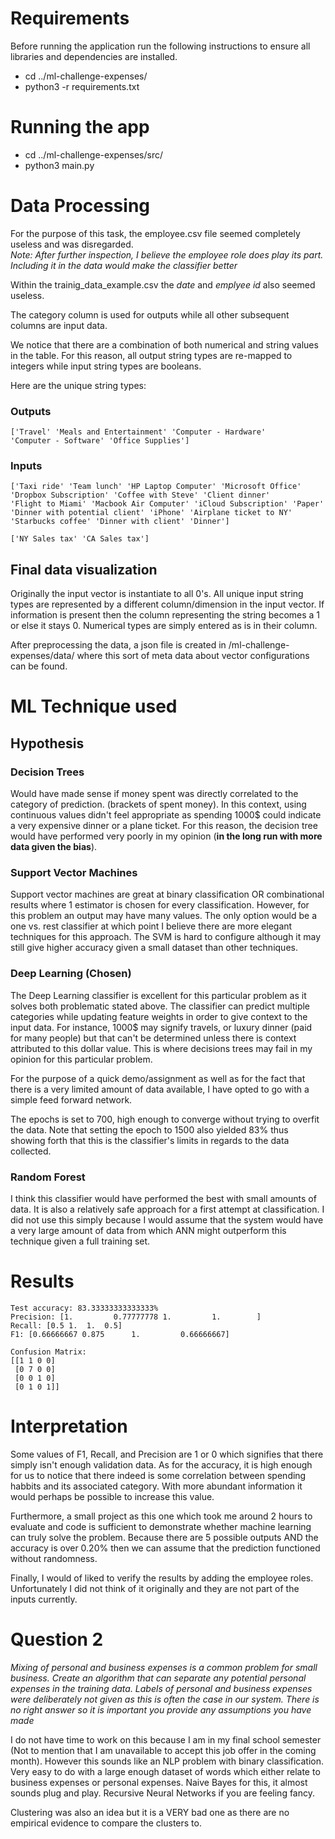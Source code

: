# Requirements
Before running the application run the following instructions to ensure all libraries and dependencies are installed.
* cd ../ml-challenge-expenses/
* python3 -r requirements.txt

# Running the app
* cd ../ml-challenge-expenses/src/
* python3 main.py

# Data Processing
For the purpose of this task, the employee.csv file seemed completely useless and was disregarded.  
*Note: After further inspection, I believe the employee role does play its part. Including it in the data would make the classifier better*

Within the trainig_data_example.csv the *date* and *emplyee id* also seemed useless.

The category column is used for outputs while all other subsequent columns are input data.

We notice that there are a combination of both numerical and string values in the table. For this reason, all output string types are re-mapped to integers while input string types are booleans.

Here are the unique string types:

### Outputs
```
['Travel' 'Meals and Entertainment' 'Computer - Hardware'
'Computer - Software' 'Office Supplies']
```

### Inputs
```
['Taxi ride' 'Team lunch' 'HP Laptop Computer' 'Microsoft Office'
'Dropbox Subscription' 'Coffee with Steve' 'Client dinner'
'Flight to Miami' 'Macbook Air Computer' 'iCloud Subscription' 'Paper'
'Dinner with potential client' 'iPhone' 'Airplane ticket to NY'
'Starbucks coffee' 'Dinner with client' 'Dinner'] 
```

```
['NY Sales tax' 'CA Sales tax']
```

## Final data visualization
Originally the input vector is instantiate to all 0's. All unique input string types are represented by a different column/dimension in the input vector. If information is present then the column representing the string becomes a 1 or else it stays 0. Numerical types are simply entered as is in their column.

After preprocessing the data, a json file is created in /ml-challenge-expenses/data/ where this sort of meta data about vector configurations can be found.


# ML Technique used
## Hypothesis
### Decision Trees 
Would have made sense if money spent was directly correlated to the category of prediction. (brackets of spent money). In this context, using continuous values didn't feel appropriate as spending 1000$ could indicate a very expensive dinner or a plane ticket. For this reason, the decision tree would have performed very poorly in my opinion (**in the long run with more data given the bias**).

### Support Vector Machines
Support vector machines are great at binary classification OR combinational results where 1 estimator is chosen for every classification. However, for this problem an output may have many values. The only option would be a one vs. rest classifier at which point I believe there are more elegant techniques for this approach. The SVM is hard to configure although it may still give higher accuracy given a small dataset than other techniques.

### Deep Learning (Chosen)
The Deep Learning classifier is excellent for this particular problem as it solves both problematic stated above. The classifier can predict multiple categories while updating feature weights in order to give context to the input data. For instance, 1000$ may signify travels, or luxury dinner (paid for many people) but that can't be determined unless there is context attributed to this dollar value. This is where decisions trees may fail in my opinion for this particular problem.

For the purpose of a quick demo/assignment as well as for the fact that there is a very limited amount of data available, I have opted to go with a simple feed forward network.

The epochs is set to 700, high enough to converge without trying to overfit the data. Note that setting the epoch to 1500 also yielded 83% thus showing forth that this is the classifier's limits in regards to the data collected.

### Random Forest
I think this classifier would have performed the best with small amounts of data. It is also a relatively safe approach for a first attempt at classification. I did not use this simply because I would assume that the system would have a very large amount of data from which ANN might outperform this technique given a full training set.


# Results
```
Test accuracy: 83.33333333333333%
Precision: [1.         0.77777778 1.         1.        ]
Recall: [0.5 1.  1.  0.5]
F1: [0.66666667 0.875      1.         0.66666667]

Confusion Matrix:
[[1 1 0 0]
 [0 7 0 0]
 [0 0 1 0]
 [0 1 0 1]]

```

# Interpretation
Some values of F1, Recall, and Precision are 1 or 0 which signifies that there simply isn't enough validation data. As for the accuracy, it is high enough for us to notice that there indeed is some correlation between spending habbits and its associated category. With more abundant information it would perhaps be possible to increase this value.

Furthermore, a small project as this one which took me around 2 hours to evaluate and code is sufficient to demonstrate whether machine learning can truly solve the problem. Because there are 5 possible outputs AND the accuracy is over 0.20% then we can assume that the prediction functioned without randomness.

Finally, I would of liked to verify the results by adding the employee roles. Unfortunately I did not think of it originally and they are not part of the inputs currently.

# Question 2
*Mixing of personal and business expenses is a common problem for small business. Create an algorithm that can separate any potential personal expenses in the training data. Labels of personal and business expenses were deliberately not given as this is often the case in our system. There is no right answer so it is important you provide any assumptions you have made*

I do not have time to work on this because I am in my final school semester (Not to mention that I am unavailable to accept this job offer in the coming month). However this sounds like an NLP problem with binary classification. Very easy to do with a large enough dataset of words which either relate to business expenses or personal expenses. Naive Bayes for this, it almost sounds plug and play. Recursive Neural Networks if you are feeling fancy.

Clustering was also an idea but it is a VERY bad one as there are no empirical evidence to compare the clusters to.
